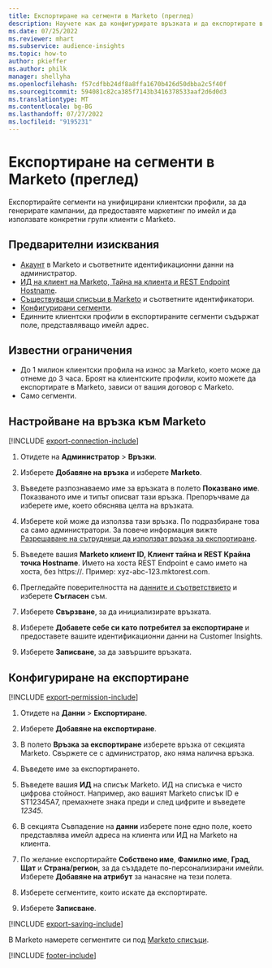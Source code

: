 ```yaml
---
title: Експортиране на сегменти в Marketo (преглед)
description: Научете как да конфигурирате връзката и да експортирате в Marketo.
ms.date: 07/25/2022
ms.reviewer: mhart
ms.subservice: audience-insights
ms.topic: how-to
author: pkieffer
ms.author: philk
manager: shellyha
ms.openlocfilehash: f57cdfbb24df8a8ffa1670b426d50dbba2c5f40f
ms.sourcegitcommit: 594081c82ca385f7143b3416378533aaf2d6d0d3
ms.translationtype: MT
ms.contentlocale: bg-BG
ms.lasthandoff: 07/27/2022
ms.locfileid: "9195231"
---
```

# <a name="export-segments-to-marketo-preview"></a>Експортиране на сегменти в Marketo (преглед)

Експортирайте сегменти на унифицирани клиентски профили, за да генерирате кампании, да предоставяте маркетинг по имейл и да използвате конкретни групи клиенти с Marketo.

## <a name="prerequisites"></a>Предварителни изисквания

- [Акаунт](https://login.marketo.com/) в Marketo и съответните идентификационни данни на администратор.
- [ИД на клиент на Marketo, Тайна на клиента и REST Endpoint Hostname](https://developers.marketo.com/rest-api/authentication/).
- [Съществуващи списъци в Marketo](https://docs.marketo.com/display/public/DOCS/Understanding+Static+Lists) и съответните идентификатори.
- [Конфигурирани сегменти](segments.md).
- Единните клиентски профили в експортираните сегменти съдържат поле, представляващо имейл адрес.

## <a name="known-limitations"></a>Известни ограничения

- До 1 милион клиентски профила на износ за Marketo, което може да отнеме до 3 часа. Броят на клиентските профили, които можете да експортирате в Marketo, зависи от вашия договор с Marketo.
- Само сегменти.

## <a name="set-up-connection-to-marketo"></a>Настройване на връзка към Marketo

[!INCLUDE [export-connection-include](includes/export-connection-admn.md)]

1. Отидете на **Администратор** > **Връзки**.

1. Изберете **Добавяне на връзка** и изберете **Marketo**.

1. Въведете разпознаваемо име за връзката в полето **Показвано име**. Показваното име и типът описват тази връзка. Препоръчваме да изберете име, което обяснява целта на връзката.

1. Изберете кой може да използва тази връзка. По подразбиране това са само администратори. За повече информация вижте [Разрешаване на сътрудници да използват връзка за експортиране](connections.md#allow-contributors-to-use-a-connection-for-exports).

1. Въведете вашия **Marketo клиент ID, Клиент тайна и REST Крайна точка Hostname**. Името на хоста REST Endpoint е само името на хоста, без https://. Пример: xyz-abc-123.mktorest.com.

1. Прегледайте поверителността на [данните и съответствието](connections.md#data-privacy-and-compliance) и изберете **Съгласен** съм.

1. Изберете **Свързване**, за да инициализирате връзката.

1. Изберете **Добавете себе си като потребител за експортиране** и предоставете вашите идентификационни данни на Customer Insights.

1. Изберете **Записване**, за да завършите връзката.

## <a name="configure-an-export"></a>Конфигуриране на експортиране

[!INCLUDE [export-permission-include](includes/export-permission.md)]

1. Отидете на **Данни** > **Експортиране**.

1. Изберете **Добавяне на експортиране**.

1. В полето **Връзка за експортиране** изберете връзка от секцията Marketo. Свържете се с администратор, ако няма налична връзка.

1. Въведете име за експортирането.

1. Въведете вашия **ИД** на списък Marketo. ИД на списъка е чисто цифрова стойност. Например, ако вашият Marketo списък ID е ST12345A7, премахнете знака преди и след цифрите и въведете *12345*.

1. В секцията Съвпадение на **данни** изберете поне едно поле, което представлява имейл адреса на клиента или ИД на Marketo на клиента.

1. По желание експортирайте **Собствено име**, **Фамилно име**, **Град**, **Щат** и **Страна/регион**, за да създадете по-персонализирани имейли. Изберете **Добавяне на атрибут** за нанасяне на тези полета.

1. Изберете сегментите, които искате да експортирате.

1. Изберете **Записване**.

[!INCLUDE [export-saving-include](includes/export-saving.md)]

В Marketo намерете сегментите си под [Marketo списъци](https://docs.marketo.com/display/public/DOCS/Understanding+Static+Lists).

[!INCLUDE [footer-include](includes/footer-banner.md)]
